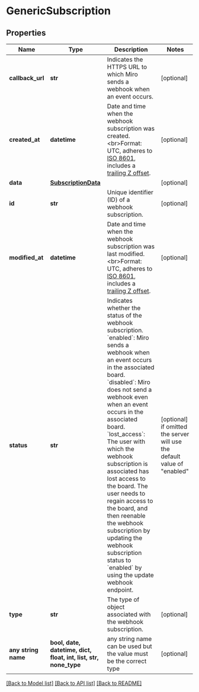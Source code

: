 # GenericSubscription


## Properties
Name | Type | Description | Notes
------------ | ------------- | ------------- | -------------
**callback_url** | **str** | Indicates the HTTPS URL to which Miro sends a webhook when an event occurs. | [optional] 
**created_at** | **datetime** | Date and time when the webhook subscription was created.&lt;br&gt;Format: UTC, adheres to [ISO 8601](https://en.wikipedia.org/wiki/ISO_8601), includes a [trailing Z offset](https://en.wikipedia.org/wiki/ISO_8601#Coordinated_Universal_Time_(UTC)). | [optional] 
**data** | [**SubscriptionData**](SubscriptionData.md) |  | [optional] 
**id** | **str** | Unique identifier (ID) of a webhook subscription. | [optional] 
**modified_at** | **datetime** | Date and time when the webhook subscription was last modified. &lt;br&gt;Format: UTC, adheres to [ISO 8601](https://en.wikipedia.org/wiki/ISO_8601), includes a [trailing Z offset](https://en.wikipedia.org/wiki/ISO_8601#Coordinated_Universal_Time_(UTC)). | [optional] 
**status** | **str** | Indicates whether the status of the webhook subscription. &#x60;enabled&#x60;: Miro sends a webhook when an event occurs in the associated board. &#x60;disabled&#x60;: Miro does not send a webhook even when an event occurs in the associated board. &#x60;lost_access&#x60;: The user with which the webhook subscription is associated has lost access to the board. The user needs to regain access to the board, and then reenable the webhook subscription by updating the webhook subscription status to &#x60;enabled&#x60; by using the update webhook endpoint. | [optional]  if omitted the server will use the default value of "enabled"
**type** | **str** | The type of object associated with the webhook subscription. | [optional] 
**any string name** | **bool, date, datetime, dict, float, int, list, str, none_type** | any string name can be used but the value must be the correct type | [optional]

[[Back to Model list]](../README.md#documentation-for-models) [[Back to API list]](../README.md#documentation-for-api-endpoints) [[Back to README]](../README.md)


